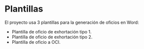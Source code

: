 # Plantillas
El proyecto usa 3 plantillas para la generación de oficios en Word:
- Plantilla de oficio de exhortación tipo 1.
- Plantilla de oficio de exhortación tipo 2.
- Plantilla de oficio a OCI.
